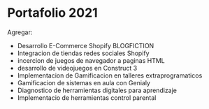 # Portafolio 2021

Agregar:
- Desarrollo E-Commerce Shopify BLOGFICTION
- Integracion de tiendas redes sociales Shopify 
- incercion de juegos de navegador a paginas HTML
- desarrollo de videojuegos en Construct 3 
- Implementacion de Gamificacion en talleres extraprogramaticos
- Gamificacion de sistemas en aula con Genialy
- Diagnostico de herramientas digitales para aprendizaje
- Implementacio de herramientas control parental  

